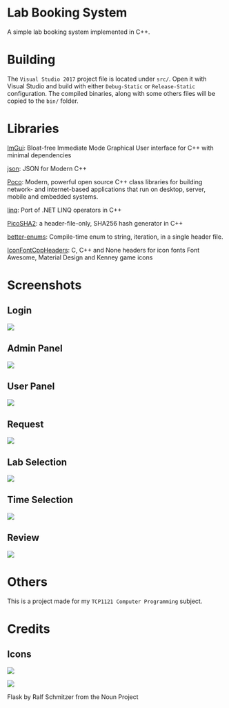 ﻿# Lab Booking System
A simple lab booking system implemented in C++.

# Building
The `Visual Studio 2017` project file is located under `src/`. Open it with Visual Studio and build with either `Debug-Static` or `Release-Static` configuration. The compiled binaries, along with some others files will be copied to the `bin/` folder.

# Libraries
[ImGui](https://github.com/ocornut/imgui): Bloat-free Immediate Mode Graphical User interface for C++ with minimal dependencies 

[json](https://github.com/nlohmann/json): JSON for Modern C++

[Poco](https://pocoproject.org/): Modern, powerful open source C++ class libraries for building network- and internet-based applications that run on desktop, server, mobile and embedded systems. 

[linq](https://github.com/coveo/linq): Port of .NET LINQ operators in C++ 

[PicoSHA2](https://github.com/okdshin/PicoSHA2): a header-file-only, SHA256 hash generator in C++ 

[better-enums](https://github.com/aantron/better-enums): Compile-time enum to string, iteration, in a single header file.

[IconFontCppHeaders](https://github.com/juliettef/IconFontCppHeaders): C, C++ and None headers for icon fonts Font Awesome, Material Design and Kenney game icons 

# Screenshots
## Login
![](docs/Screenshots/Login.png)
## Admin Panel
![](docs/Screenshots/Admin.png)
## User Panel
![](docs/Screenshots/User.png)
## Request
![](docs/Screenshots/Request.png)
## Lab Selection
![](docs/Screenshots/Select%20Lab.png)
## Time Selection
![](docs/Screenshots/Select%20Time.png)
## Review
![](docs/Screenshots/Review.png)

# Others
This is a project made for my `TCP1121 Computer Programming` subject.

# Credits
## Icons
![](icons/lab.png)

![](icons/lab-white.png)

Flask by Ralf Schmitzer from the Noun Project